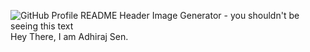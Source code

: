 ![GitHub Profile README Header Image Generator - you shouldn't be seeing this text](https://encrypted-tbn0.gstatic.com/images?q=tbn:ANd9GcSdmUUj_l_rZSQZ9Wv8yYObvLmSJtqQhI7MXw&usqp=CAU)
Hey There, I am Adhiraj Sen.




<!--
**adhirajsen97/adhirajsen97** is a ✨ _special_ ✨ repository because its `README.md` (this file) appears on your GitHub profile.

Here are some ideas to get you started:

- 🔭 I’m currently working on ...
- 🌱 I’m currently learning ...
- 👯 I’m looking to collaborate on ...
- 🤔 I’m looking for help with ...
- 💬 Ask me about ...
- 📫 How to reach me: ...
- 😄 Pronouns: ...
- ⚡ Fun fact: ...
-->
